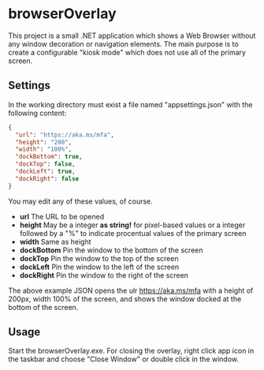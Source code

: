 ﻿# browserOverlay

This project is a small .NET application which shows a Web Browser without any window decoration or navigation elements.
The main purpose is to create a configurable "kiosk mode" which does not use all of the primary screen.

## Settings

In the working directory must exist a file named "appsettings.json" with the following content:

```json
{
  "url": "https://aka.ms/mfa",
  "height": "200",
  "width": "100%",
  "dockBottom": true,
  "dockTop": false,
  "dockLeft": true,
  "dockRight": false
}
```

You may edit any of these values, of course.

- **url** The URL to be opened
- **height** May be a integer **as string!** for pixel-based values or a integer followed by a "%" to indicate procentual values of the primary screen
- **width** Same as height
- **dockBottom** Pin the window to the bottom of the screen
- **dockTop** Pin the window to the top of the screen
- **dockLeft** Pin the window to the left of the screen
- **dockRight** Pin the window to the right of the screen

The above example JSON opens the ulr https://aka.ms/mfa with a height of 200px, width 100% of the screen, and shows the window docked at the 
bottom of the screen.

## Usage

Start the browserOverlay.exe. For closing the overlay, right click app icon in the taskbar and choose "Close Window" or double click in the window.